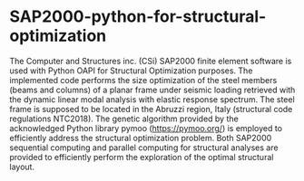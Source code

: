 # SAP2000-python-for-structural-optimization
The Computer and Structures inc. (CSi) SAP2000 finite element software is used with Python OAPI for Structural Optimization purposes. The implemented code performs the size optimization of the steel members (beams and columns) of a planar frame under seismic loading retrieved with the dynamic linear modal analysis with elastic response spectrum. The steel frame is supposed to be located in the Abruzzi region, Italy (structural code regulations NTC2018). The genetic algorithm provided by the acknowledged Python library pymoo (https://pymoo.org/) is employed to efficiently address the structural optimization problem. Both SAP2000 sequential computing and parallel computing for structural analyses are provided to efficiently perform the exploration of the optimal structural layout.

